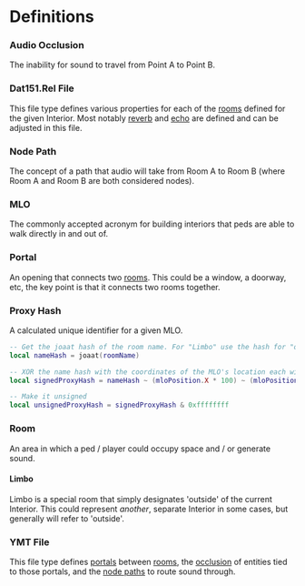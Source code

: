 # Definitions

### Audio Occlusion

The inability for sound to travel from Point A to Point B.

### Dat151.Rel File

This file type defines various properties for each of the [rooms](#room) defined for the given Interior. Most notably [reverb](#reverb) and [echo](#echo) are defined and can be adjusted in this file.

### Node Path

The concept of a path that audio will take from Room A to Room B (where Room A and Room B are both considered nodes).

### MLO

The commonly accepted acronym for building interiors that peds are able to walk directly in and out of.

### Portal

An opening that connects two [rooms](#room). This could be a window, a doorway, etc, the key point is that it connects two rooms together.

### Proxy Hash

A calculated unique identifier for a given MLO.

```lua
-- Get the joaat hash of the room name. For "Limbo" use the hash for "outside" instead.
local nameHash = joaat(roomName)

-- XOR the name hash with the coordinates of the MLO's location each with their decimal place moved to the right twice
local signedProxyHash = nameHash ~ (mloPosition.X * 100) ~ (mloPosition.Y * 100) ~ (mloPosition.Z * 100)

-- Make it unsigned
local unsignedProxyHash = signedProxyHash & 0xffffffff
```

### Room

An area in which a ped / player could occupy space and / or generate sound.

#### Limbo

Limbo is a special room that simply designates 'outside' of the current Interior. This could represent *another*, separate Interior in some cases, but generally will refer to 'outside'.

### YMT File

This file type defines [portals](#portal) between [rooms](#room), the [occlusion](#audio-occlusion) of entities tied to those portals, and the [node paths](#node-path) to route sound through.
